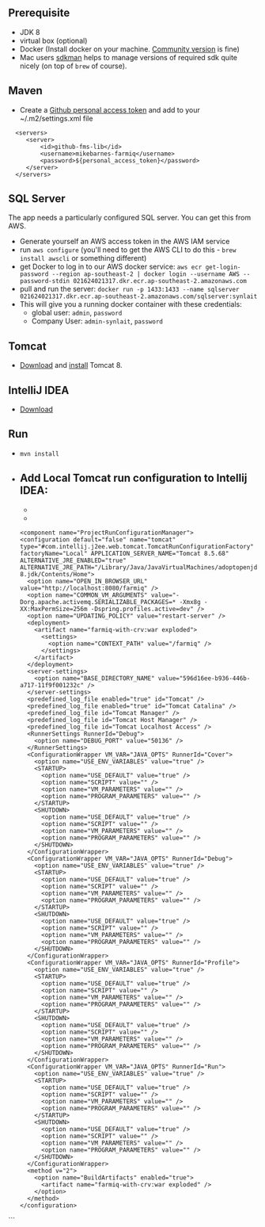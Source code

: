 ## Prerequisite
 - JDK 8
 - virtual box (optional)
 - Docker (Install docker on your machine. [Community version](https://docs.docker.com/install/) is fine)
 - Mac users [sdkman](https://sdkman.io/sdks) helps to manage versions of required sdk quite nicely (on top of `brew` of course). 
 
 ## Maven 
 - Create a [Github personal access token](https://docs.github.com/en/github/authenticating-to-github/keeping-your-account-and-data-secure/creating-a-personal-access-token) and add to your ~/.m2/settings.xml file 
  
 ```
   <servers>
      <server>
          <id>github-fms-lib</id>
          <username>mikebarnes-farmiq</username>
          <password>${personal_access_token}</password>
      </server>
   </servers>
 ```

## SQL Server
The app needs a particularly configured SQL server. You can get this from AWS.
* Generate yourself an AWS access token in the AWS IAM service
* run `aws configure` (you'll need to get the AWS CLI to do this - `brew install awscli` or something different)
* get Docker to log in to our AWS docker service: `aws ecr get-login-password --region ap-southeast-2 | docker login --username AWS --password-stdin 021624021317.dkr.ecr.ap-southeast-2.amazonaws.com`
* pull and run the server: `docker run -p 1433:1433 --name sqlserver 021624021317.dkr.ecr.ap-southeast-2.amazonaws.com/sqlserver:synlait`
* This will give you a running docker container with these credentials:
  * global user: `admin`, `password`
  * Company User: `admin-synlait`, `password`
  
## Tomcat
- [Download](https://apache.inspire.net.nz/tomcat/tomcat-8/v8.5.68/bin/apache-tomcat-8.5.68.tar.gz) and [install](https://codingexplained.com/dev-ops/mac/installing-tomcat-8-os-x-yosemite) Tomcat 8.

## IntelliJ IDEA

- [Download](https://www.jetbrains.com/idea/download)

## Run

- ```mvn install```
- Add Local Tomcat run configuration to Intellij IDEA:
  - 
  
  
  - 
  - 
  ```
  <component name="ProjectRunConfigurationManager">
  <configuration default="false" name="tomcat" type="#com.intellij.j2ee.web.tomcat.TomcatRunConfigurationFactory" factoryName="Local" APPLICATION_SERVER_NAME="Tomcat 8.5.68" ALTERNATIVE_JRE_ENABLED="true" ALTERNATIVE_JRE_PATH="/Library/Java/JavaVirtualMachines/adoptopenjdk-8.jdk/Contents/Home">
    <option name="OPEN_IN_BROWSER_URL" value="http://localhost:8080/farmiq" />
    <option name="COMMON_VM_ARGUMENTS" value="-Dorg.apache.activemq.SERIALIZABLE_PACKAGES=* -Xmx8g -XX:MaxPermSize=256m -Dspring.profiles.active=dev" />
    <option name="UPDATING_POLICY" value="restart-server" />
    <deployment>
      <artifact name="farmiq-with-crv:war exploded">
        <settings>
          <option name="CONTEXT_PATH" value="/farmiq" />
        </settings>
      </artifact>
    </deployment>
    <server-settings>
      <option name="BASE_DIRECTORY_NAME" value="596d16ee-b936-446b-a717-11f9f001232c" />
    </server-settings>
    <predefined_log_file enabled="true" id="Tomcat" />
    <predefined_log_file enabled="true" id="Tomcat Catalina" />
    <predefined_log_file id="Tomcat Manager" />
    <predefined_log_file id="Tomcat Host Manager" />
    <predefined_log_file id="Tomcat Localhost Access" />
    <RunnerSettings RunnerId="Debug">
      <option name="DEBUG_PORT" value="50136" />
    </RunnerSettings>
    <ConfigurationWrapper VM_VAR="JAVA_OPTS" RunnerId="Cover">
      <option name="USE_ENV_VARIABLES" value="true" />
      <STARTUP>
        <option name="USE_DEFAULT" value="true" />
        <option name="SCRIPT" value="" />
        <option name="VM_PARAMETERS" value="" />
        <option name="PROGRAM_PARAMETERS" value="" />
      </STARTUP>
      <SHUTDOWN>
        <option name="USE_DEFAULT" value="true" />
        <option name="SCRIPT" value="" />
        <option name="VM_PARAMETERS" value="" />
        <option name="PROGRAM_PARAMETERS" value="" />
      </SHUTDOWN>
    </ConfigurationWrapper>
    <ConfigurationWrapper VM_VAR="JAVA_OPTS" RunnerId="Debug">
      <option name="USE_ENV_VARIABLES" value="true" />
      <STARTUP>
        <option name="USE_DEFAULT" value="true" />
        <option name="SCRIPT" value="" />
        <option name="VM_PARAMETERS" value="" />
        <option name="PROGRAM_PARAMETERS" value="" />
      </STARTUP>
      <SHUTDOWN>
        <option name="USE_DEFAULT" value="true" />
        <option name="SCRIPT" value="" />
        <option name="VM_PARAMETERS" value="" />
        <option name="PROGRAM_PARAMETERS" value="" />
      </SHUTDOWN>
    </ConfigurationWrapper>
    <ConfigurationWrapper VM_VAR="JAVA_OPTS" RunnerId="Profile">
      <option name="USE_ENV_VARIABLES" value="true" />
      <STARTUP>
        <option name="USE_DEFAULT" value="true" />
        <option name="SCRIPT" value="" />
        <option name="VM_PARAMETERS" value="" />
        <option name="PROGRAM_PARAMETERS" value="" />
      </STARTUP>
      <SHUTDOWN>
        <option name="USE_DEFAULT" value="true" />
        <option name="SCRIPT" value="" />
        <option name="VM_PARAMETERS" value="" />
        <option name="PROGRAM_PARAMETERS" value="" />
      </SHUTDOWN>
    </ConfigurationWrapper>
    <ConfigurationWrapper VM_VAR="JAVA_OPTS" RunnerId="Run">
      <option name="USE_ENV_VARIABLES" value="true" />
      <STARTUP>
        <option name="USE_DEFAULT" value="true" />
        <option name="SCRIPT" value="" />
        <option name="VM_PARAMETERS" value="" />
        <option name="PROGRAM_PARAMETERS" value="" />
      </STARTUP>
      <SHUTDOWN>
        <option name="USE_DEFAULT" value="true" />
        <option name="SCRIPT" value="" />
        <option name="VM_PARAMETERS" value="" />
        <option name="PROGRAM_PARAMETERS" value="" />
      </SHUTDOWN>
    </ConfigurationWrapper>
    <method v="2">
      <option name="BuildArtifacts" enabled="true">
        <artifact name="farmiq-with-crv:war exploded" />
      </option>
    </method>
  </configuration>
</component>
```



  

